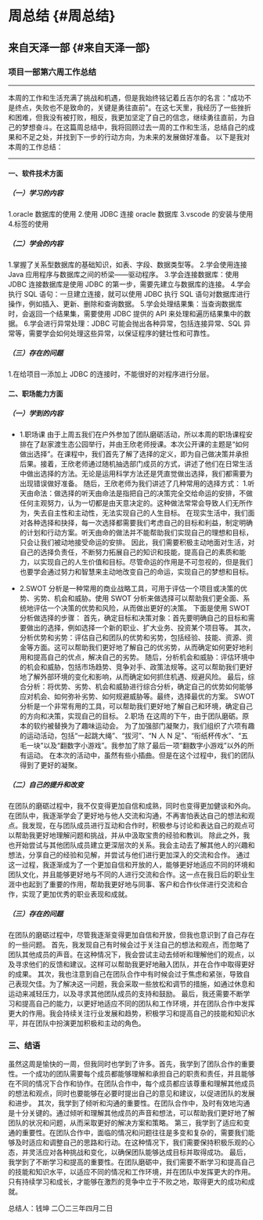 ﻿# 周总结 {#周总结}

## 来自天泽一部 {#来自天泽一部}

### 项目一部第六周工作总结

---

本周的工作和生活充满了挑战和机遇，但是我始终铭记着丘吉尔的名言："成功不是终点，失败也不是致命的，关键是勇往直前"。在这七天里，我经历了一些挫折和困难，但我没有被打败，相反，我更加坚定了自己的信念，继续勇往直前，为自己的梦想奋斗。在这篇周总结中，我将回顾过去一周的工作和生活，总结自己的成果和不足之处，并找到下一步的行动方向，为未来的发展做好准备。
以下是我对本周的工作总结：

---

#### 一、软件技术方面

##### （一）学习的内容

1.oracle 数据库的使用 2.使用 JDBC 连接 oracle 数据库
3.vscode 的安装与使用 4.标签的使用

##### （二）学会的内容

1.掌握了关系型数据库的基础知识，如表、字段、数据类型等。 2.学会使用连接 Java 应用程序与数据库之间的桥梁——驱动程序。 3.学会连接数据库：使用 JDBC 连接数据库是使用 JDBC 的第一步，需要先建立与数据库的连接。 4.学会执行 SQL 语句：一旦建立连接，就可以使用 JDBC 执行 SQL 语句对数据库进行操作，例如插入、更新、删除和查询数据。 5.学会处理结果集：当查询数据库时，会返回一个结果集，需要使用 JDBC 提供的 API 来处理和遍历结果集中的数据。 6.学会进行异常处理：JDBC 可能会抛出各种异常，包括连接异常、SQL 异常等，需要学会如何处理这些异常，以保证程序的健壮性和可靠性。

##### （三）存在的问题

1.在给项目一添加上 JDBC 的连接时，不能很好的对程序进行分层。

#### 二、职场能力方面

##### （一）学到的内容

- 1.职场课
  由于上周五我们在户外参加了团队磨砺活动，所以本周的职场课程安排在了赵家渡生态公园举行，并由王欣老师授课。本次公开课的主题是“如何做出选择”。在课程中，我们首先了解了选择的定义，即为自己做决策并承担后果。接着，王欣老师通过随机抽选部门成员的方式，讲述了他们在日常生活中做出选择的方法。无论是运用科学方法还是凭直觉做出选择，我们都需要为出现错误做好准备。
  随后，王欣老师为我们讲述了几种常用的选择方式： 1.听天由命法：做选择的听天由命法是指把自己的决策完全交给命运的安排，不做任何主观努力，认为一切都是由天意决定的。这种做法常常会导致人们无所作为，失去自主性和主动性，无法实现自己的人生目标。
  在现实生活中，我们面对各种选择和抉择，每一次选择都需要我们考虑自己的目标和利益，制定明确的计划和行动方案。听天由命的做法并不能帮助我们实现自己的理想和目标，只会让我们被动地接受命运的安排。
  因此，我们需要积极主动地面对生活，对自己的选择负责任，不断努力拓展自己的知识和技能，提高自己的素质和能力，以实现自己的人生价值和目标。尽管命运的作用是不可忽视的，但是我们也要学会通过努力和智慧来主动地改变自己的命运，实现自己的梦想和目标。

- 2.SWOT 分析是一种常用的商业战略工具，可用于评估一个项目或决策的优势、劣势、机会和威胁。使用 SWOT 分析来做选择可以帮助我们更全面、系统地评估一个决策的优势和风险，从而做出更好的决策。
  下面是使用 SWOT 分析做选择的步骤：
  首先，确定目标和决策对象：首先要明确自己的目标和需要做出的选择，例如选择一个新的职业、扩大业务、投资某个项目等。
  其次，分析优势和劣势：评估自己和团队的优势和劣势，包括经验、技能、资源、资金等方面。这可以帮助我们更好地了解自己的优劣势，从而确定如何更好地利用和提高自己的优点，解决自己的劣势。
  随后，分析机会和威胁：评估环境中的机会和威胁，包括市场趋势、竞争对手、政策法规等。这可以帮助我们更好地了解外部环境的变化和影响，从而确定如何抓住机遇、规避风险。
  最后，综合分析：将优势、劣势、机会和威胁进行综合分析，确定自己的优势如何能够应对机会、如何弥补劣势、如何规避威胁等。最终，选择最优的方案。
  SWOT 分析是一个非常有用的工具，可以帮助我们更好地了解自己和环境，确定自己的方向和决策，实现自己的目标。 2.职场
  在这周的下午，由于团队磨砺。原本的软约被替换为了趣味运动会。
  为了加强部门凝聚力，我们组织了六项有趣的运动活动，包括“一起跳大绳”、“拔河”、“N 人 N 足”、“衔纸杯传水”、“五毛一块”以及“翻数字小游戏”。我参加了除了最后一项“翻数字小游戏”以外的所有运动。
  在本次的活动中，虽然有些小插曲。但是在这个过程中，我们的团队得到了更好的凝聚。

##### （二）自己的提升和改变

在团队的磨砺过程中，我不仅变得更加自信和成熟，同时也变得更加健谈和外向。
在团队中，我逐渐学会了更好地与他人交流和沟通，不再害怕表达自己的想法和观点。我发现，在与团队成员进行互动和合作时，积极参与讨论和表达自己的观点可以帮助我更好地理解问题和挑战，并从中汲取宝贵的经验和教训。
除此之外，我也开始尝试与其他团队成员建立更深层次的关系。我会主动去了解其他人的兴趣和想法，分享自己的经验和见解，并尝试与他们进行更加深入的交流和合作。
通过这一过程，我逐渐成为了一个更加自信和开放的人，能够更好地适应不同的环境和团队文化，并且能够更好地与不同的人进行交流和合作。这一点在我日后的职业生涯中也起到了重要的作用，帮助我更好地与同事、客户和合作伙伴进行交流和合作，实现了更加优秀的职业表现和成就。

##### （三）存在的问题

在团队的磨砺过程中，尽管我逐渐变得更加自信和开放，但我也意识到了自己存在的一些问题。
首先，我发现自己有时候会过于关注自己的想法和观点，而忽略了团队其他成员的声音。在这种情况下，我会尝试主动去倾听和理解他们的观点，以及寻求他们的反馈和建议。这样可以帮助我更好地融入团队，并在合作中取得更好的成果。
其次，我也注意到自己在团队合作中有时候会过于焦虑和紧张，导致自己表现欠佳。为了解决这一问题，我会采取一些放松和调节的措施，如通过休息和运动来减轻压力，以及寻求其他团队成员的支持和鼓励。
最后，我还需要不断学习和提高自己的能力，以更好地适应不同的团队和工作环境，并在团队合作中发挥更大的作用。我会持续关注行业发展和趋势，积极学习和提高自己的技能和知识水平，并在团队中扮演更加积极和主动的角色。

### 三、结语

虽然这周是愉快的一周，但我同时也学到了许多。首先，我学到了团队合作的重要性。一个成功的团队需要每个成员都能够理解和承担自己的职责和责任，并且能够在不同的情况下合作和协作。在团队合作中，每个成员都应该尊重和理解其他成员的想法和观点，同时也要能够在必要时提出自己的意见和建议，以促进团队的发展和进步。
其次，我学到了倾听和沟通的重要性。在团队合作中，及时有效地沟通是十分关键的。通过倾听和理解其他成员的声音和想法，可以帮助我们更好地了解团队的状况和问题，从而采取更好的解决方案和策略。
第三，我学到了适应和变通的重要性。在团队合作中，面临的情况和问题往往是多变和复杂的，需要我们能够及时适应和调整自己的思路和行动。在这种情况下，我们需要保持积极乐观的心态，并灵活应对各种挑战和变化，以确保团队能够达成目标并取得成功。
最后，我学到了不断学习和提高的重要性。在团队磨砺中，我们需要不断学习和提高自己的技能和知识水平，以适应不同的情况和工作环境，并在团队中发挥更大的作用。只有持续学习和成长，才能够在激烈的竞争中立于不败之地，取得更大的成功和成就。

总结人：钱坤
二〇二三年四月二日
